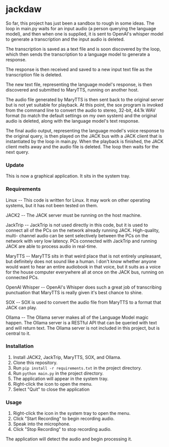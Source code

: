 # jackdaw
So far, this project has just been a sandbox to rough in some ideas. The loop in
main.py waits for an input audio (a person querying the language model), and 
then when one is supplied, it is sent to OpenAI's whisper model to generate a 
transcription and the input audio is deleted. 

The transcription is saved as a text file and is soon discovered by the loop, 
which then sends the transcription to a language model to generate a response. 

The response is then received and saved to a new input text file as the 
transcription file is deleted. 

The new text file, representing the language model's response, is then 
discovered and submitted to MaryTTS, running on another host. 

The audio file generated by MaryTTS is then sent back to the original server but 
is not yet suitable for playback. At this point, the sox program is invoked from 
the command line to convert the audio to stereo, 32-bit, 44.1k WAV format (to 
match the default settings on my own system) and the original audio is deleted, 
along with the language model's text response. 

The final audio output, representing the language model's voice response to the 
original query, is then played on the JACK bus with a JACK client that is 
instantiated by the loop in main.py. When the playback is finished, the JACK 
client melts away and the audio file is deleted. The loop then waits for the 
next query.

### Update
This is now a graphical application. It sits in the system tray.

### Requirements
Linux -- This code is written for Linux. It may work on other operating systems,
but it has not been tested on them. 

JACK2 -- The JACK server must be running on the host machine. 

JackTrip -- JackTrip is not used directly in this code, but it is used to 
connect all of the PCs on the network already running JACK. High-quality, multi-
channel audio can be sent selectively between the PCs on the network with very 
low latency. PCs connected with JackTrip and running JACK are able to process 
audio in real-time.

MaryTTS -- MaryTTS sits in that weird place that is not entirely unpleasant, but 
definitely does not sound like a human. I don't know whether anyone would want 
to hear an entire audiobook in that voice, but it suits as a voice for the house 
computer everywhere all at once on the JACK bus, running on connected PCs.

OpenAI Whisper -- OpenAI's Whisper does such a great job of transcribing 
punctuation that MaryTTS is really given it's best chance to shine. 

SOX -- SOX is used to convert the audio file from MaryTTS to a format that JACK
can play.

Ollama -- The Ollama server makes all of the Language Model magic happen. The 
Ollama server is a RESTful API that can be queried with text and will return
text. The Ollama server is not included in this project, but is central to it.

### Installation
1. Install JACK2, JackTrip, MaryTTS, SOX, and Ollama.
2. Clone this repository.
3. Run `pip install -r requirements.txt` in the project directory.
4. Run `python main.py` in the project directory.
5. The application will appear in the system tray.
6. Right-click the icon to open the menu.
7. Select "Quit" to close the application

### Usage
1. Right-click the icon in the system tray to open the menu.
2. Click "Start Recording" to begin recording audio.
3. Speak into the microphone.
4. Click "Stop Recording" to stop recording audio.

The application will detect the audio and begin processing it. 